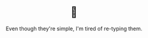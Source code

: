 <h1 align="center">📓</h1>
  
<p align="center"> Even though they're simple, I'm tired of re-typing them. </p>
